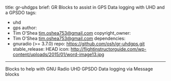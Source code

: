 title: gr-uhdgps
brief: GR Blocks to assist in GPS Data logging with UHD and a GPSDO
tags:
  - uhd
  - gps
author:
  - Tim O'Shea <tim.oshea753@gmail.com>
copyright_owner:
  - Tim O'Shea <tim.oshea753@gmail.com>
dependencies:
  - gnuradio (>= 3.7.0)
repo: https://github.com/osh/gr-uhdgps.git
stable_release: HEAD
icon: http://flightinstructorguide.com/wp-content/uploads/2015/01/word-image13.jpg
---

Blocks to help with GNU Radio UHD GPSDO Data logging
via Message blocks
